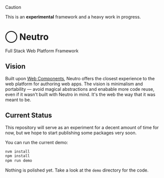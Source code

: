 > [!CAUTION]
> This is an **experimental** framework and a heavy work in progress.

# ⃝ Neutro

Full Stack Web Platform Framework

## Vision

Built upon [Web Components](https://developer.mozilla.org/en-US/docs/Web/API/Web_components), Neutro offers the closest experience to the web platform for authoring web apps. The vision is minimalism and portability — avoid magical abstractions and enabable more code reuse, even if it wasn't built with Neutro in mind. It's the web the way that it was meant to be.

## Current Status

This repository will serve as an experiment for a decent amount of time for now, but we hope to start publishing some packages very soon.

You can run the current demo:

```sh
nvm install
npm install
npm run demo
```

Nothing is polished yet. Take a look at the `demo` directory for the code.
